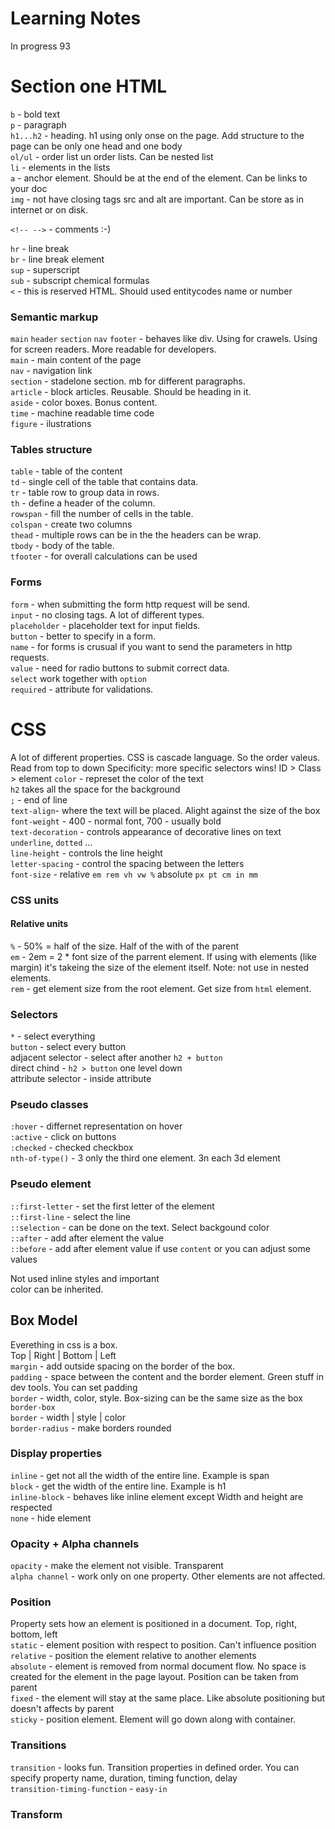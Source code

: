 # Learning Notes
In progress 93
# Section one HTML

`b` - bold text\
`p` - paragraph\
`h1...h2` - heading. h1 using only onse on the page. Add structure to the page
can be only one head and one body\
`ol/ul` - order list un order lists. Can be nested list\
`li` - elements in the lists\
`a` - anchor element. Should be at the end of the element. Can be links to your doc\
`img` - not have closing tags src and alt are important. Can be store as in internet or on disk.

`<!-- -->` - comments :-)

`hr` - line break\
`br` - line break element\
`sup` - superscript\
`sub` - subscript chemical formulas\
`<` - this is reserved HTML. Should used entitycodes name or number

### Semantic markup
`main` `header` `section` `nav` `footer` - behaves like div. Using for crawels.
Using for screen readers. More readable for developers.\
`main` - main content of the page\
`nav` - navigation link\
`section` - stadelone section. mb for different paragraphs.\
`article` - block articles. Reusable. Should be heading in it.\
`aside` - color boxes. Bonus content.\
`time` - machine readable time code\
`figure` - ilustrations

### Tables structure
`table` - table of the content\
`td` - single cell of the table that contains data.\
`tr` - table row to group data in rows.\
`th` - define a header of the column.\
`rowspan` - fill the number of cells in the table.\
`colspan` - create two columns\
`thead` - multiple rows can be in the the headers can be wrap.\
`tbody` - body of the table.\
`tfooter` - for overall calculations can be used

### Forms
`form` - when submitting the form http request will be send.\
`input` - no closing tags. A lot of different types.\
`placeholder` - placeholder text for input fields.\
`button` - better to specify in a form.\
`name` - for forms is crusual if you want to send the parameters in http requests.\
`value` - need for radio buttons to submit correct data.\
`select` work together with `option` \
`required` - attribute for validations.

# CSS
A lot of different properties. CSS is cascade language. So the order valeus. Read from top to down
Specificity: more specific selectors wins! ID > Class > element
`color` - represet the color of the text\
`h2` takes all the space for the background\
`;` - end of line\
`text-align`- where the text will be placed. Alight against the size of the box\
`font-weight` - 400 - normal font, 700 - usually bold\
`text-decoration` - controls appearance of decorative lines on text `underline`,
`dotted` ...\
`line-height` - controls the line height\
`letter-spacing` - control the spacing between the letters\
`font-size` - relative `em rem vh vw %` absolute `px pt cm in mm`
### CSS units
#### Relative units
`%` - 50% = half of the size. Half of the with of the parent\
`em` - 2em = 2 * font size of the parrent element. If using with elements (like margin) it's takeing the size of the element itself. Note: not use in nested elements.\
`rem` - get element size from the root element. Get size from `html` element.

### Selectors
`*` - select everything\
`button` - select every button\
adjacent selector - select after another `h2 + button`\
direct chind - `h2 > button` one level down\
attribute selector - inside attribute

### Pseudo classes
`:hover` - differnet representation on hover\
`:active` - click on buttons\
`:checked` - checked checkbox\
`nth-of-type()` - 3 only the third one element. 3n each 3d element

### Pseudo element
`::first-letter` - set the first letter of the element\
`::first-line` - select the line\
`::selection` - can be done on the text. Select backgound color\
`::after` - add after element the value\
`::before` - add after element value if use `content` or you can adjust some values

Not used inline styles and important\
color can be inherited.

## Box Model
Everething in css is a box.\
Top | Right | Bottom | Left \
`margin` - add outside spacing on the border of the box.\
`padding` - space between the content and the border element. Green stuff in dev tools. You can set padding\
`border` - width, color, style. Box-sizing can be the same size as the box `border-box`\
`border` - width | style | color\
`border-radius` - make borders rounded
### Display properties
`inline` - get not all the width of the entire line. Example is span\
`block` - get the width of the entire line. Example is h1\
`inline-block` - behaves like inline element except Width and height are respected\
`none` - hide element
### Opacity + Alpha channels
 `opacity` - make the element not visible. Transparent\
 `alpha channel` - work only on one property. Other elements are not affected.
### Position
Property sets how an element is positioned in a document. Top, right, bottom, left\
`static` - element position with respect to position. Can't influence position\
`relative` - position the element relative to another elements\
`absolute` - element is removed from normal document flow. No space is created for the element in the page layout. Position can be taken from parent\
`fixed` - the element will stay at the same place. Like absolute positioning but doesn't affects by parent\
`sticky` - position element. Element will go down along with container.

### Transitions
`transition` - looks fun. Transition properties in defined order. You can specify property name, duration, timing function, delay\
`transition-timing-function` - `easy-in`

### Transform
